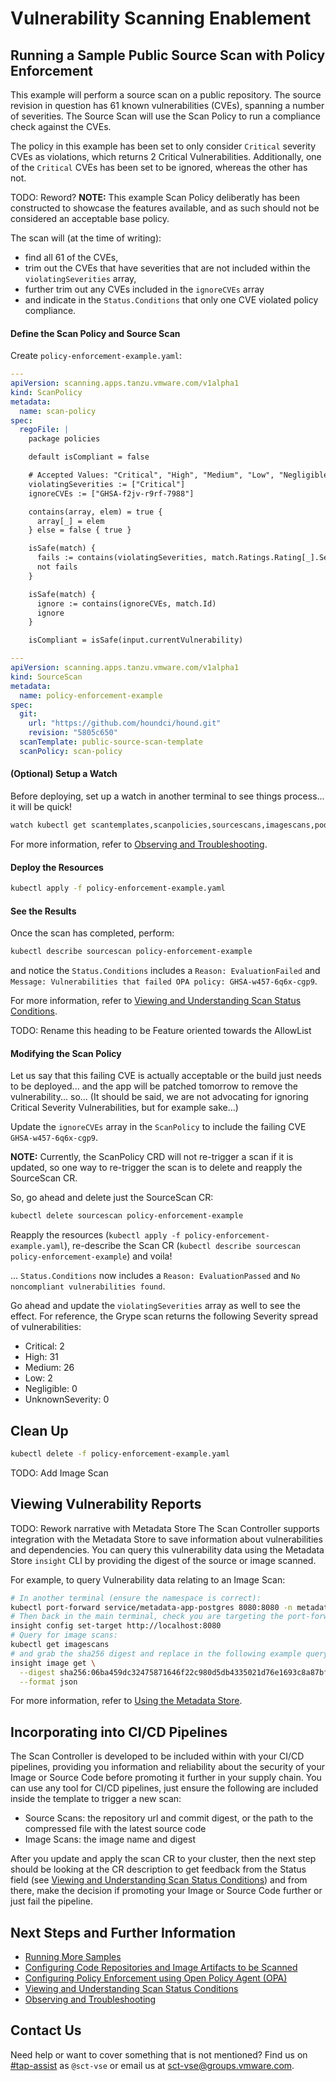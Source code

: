 # Vulnerability Scanning Enablement

## Running a Sample Public Source Scan with Policy Enforcement
This example will perform a source scan on a public repository. The source revision in question has 61 known vulnerabilities (CVEs), spanning a number of severities. The Source Scan will use the Scan Policy to run a compliance check against the CVEs.

The policy in this example has been set to only consider `Critical` severity CVEs as violations, which returns 2 Critical Vulnerabilities. Additionally, one of the `Critical` CVEs has been set to be ignored, whereas the other has not.

TODO: Reword?
**NOTE:** This example Scan Policy deliberatly has been constructed to showcase the features available, and as such should not be considered an acceptable base policy.

The scan will (at the time of writing):
* find all 61 of the CVEs,
* trim out the CVEs that have severities that are not included within the `violatingSeverities` array,
* further trim out any CVEs included in the `ignoreCVEs` array
* and indicate in the `Status.Conditions` that only one CVE violated policy compliance.

#### Define the Scan Policy and Source Scan
Create `policy-enforcement-example.yaml`:
```yaml
---
apiVersion: scanning.apps.tanzu.vmware.com/v1alpha1
kind: ScanPolicy
metadata:
  name: scan-policy
spec:
  regoFile: |
    package policies

    default isCompliant = false

    # Accepted Values: "Critical", "High", "Medium", "Low", "Negligible", "UnknownSeverity"
    violatingSeverities := ["Critical"]
    ignoreCVEs := ["GHSA-f2jv-r9rf-7988"]

    contains(array, elem) = true {
      array[_] = elem
    } else = false { true }

    isSafe(match) {
      fails := contains(violatingSeverities, match.Ratings.Rating[_].Severity)
      not fails
    }

    isSafe(match) {
      ignore := contains(ignoreCVEs, match.Id)
      ignore
    }

    isCompliant = isSafe(input.currentVulnerability)

---
apiVersion: scanning.apps.tanzu.vmware.com/v1alpha1
kind: SourceScan
metadata:
  name: policy-enforcement-example
spec:
  git:
    url: "https://github.com/houndci/hound.git"
    revision: "5805c650"
  scanTemplate: public-source-scan-template
  scanPolicy: scan-policy
```

#### (Optional) Setup a Watch
Before deploying, set up a watch in another terminal to see things process... it will be quick!
```bash
watch kubectl get scantemplates,scanpolicies,sourcescans,imagescans,pods,jobs
```

For more information, refer to [Observing and Troubleshooting](observing.md).

#### Deploy the Resources
```bash
kubectl apply -f policy-enforcement-example.yaml
```

#### See the Results
Once the scan has completed, perform:
```bash
kubectl describe sourcescan policy-enforcement-example
```
and notice the `Status.Conditions` includes a `Reason: EvaluationFailed` and `Message: Vulnerabilities that failed OPA policy: GHSA-w457-6q6x-cgp9`.

For more information, refer to [Viewing and Understanding Scan Status Conditions](results.md).

TODO: Rename this heading to be Feature oriented towards the AllowList
#### Modifying the Scan Policy
Let us say that this failing CVE is actually acceptable or the build just needs to be deployed... and the app will be patched tomorrow to remove the vulnerability... so... (It should be said, we are not advocating for ignoring Critical Severity Vulnerabilities, but for example sake...)

Update the `ignoreCVEs` array in the `ScanPolicy` to include the failing CVE `GHSA-w457-6q6x-cgp9`.

**NOTE:** Currently, the ScanPolicy CRD will not re-trigger a scan if it is updated, so one way to re-trigger the scan is to delete and reapply the SourceScan CR.

So, go ahead and delete just the SourceScan CR:
```bash
kubectl delete sourcescan policy-enforcement-example
```

Reapply the resources (`kubectl apply -f policy-enforcement-example.yaml`), re-describe the Scan CR (`kubectl describe sourcescan policy-enforcement-example`) and voila!

... `Status.Conditions` now includes a `Reason: EvaluationPassed` and `No noncompliant vulnerabilities found`.

Go ahead and update the `violatingSeverities` array as well to see the effect. For reference, the Grype scan returns the following Severity spread of vulnerabilities:
* Critical: 2
* High: 31
* Medium: 26
* Low: 2
* Negligible: 0
* UnknownSeverity: 0

## Clean Up
```bash
kubectl delete -f policy-enforcement-example.yaml
```

TODO: Add Image Scan

## Viewing Vulnerability Reports
TODO: Rework narrative with Metadata Store
The Scan Controller supports integration with the Metadata Store to save information about vulnerabilities and dependencies. You can query this vulnerability data using the Metadata Store `insight` CLI by providing the digest of the source or image scanned.

For example, to query Vulnerability data relating to an Image Scan:
```bash
# In another terminal (ensure the namespace is correct):
kubectl port-forward service/metadata-app-postgres 8080:8080 -n metadata-store
# Then back in the main terminal, check you are targeting the port-forwarded port:
insight config set-target http://localhost:8080
# Query for image scans:
kubectl get imagescans
# and grab the sha256 digest and replace in the following example query:
insight image get \
  --digest sha256:06ba459dc32475871646f22c980d5db4335021d76e1693c8a87bf02aed8c1a3e \
  --format json
```

For more information, refer to [Using the Metadata Store](https://gitlab.eng.vmware.com/source-insight-tooling/insight-metadata-store/-/blob/alpha/README.md#using-the-metadata-store).

## Incorporating into CI/CD Pipelines
The Scan Controller is developed to be included within with your CI/CD pipelines, providing you information and reliability about the security of your Image or Source Code before promoting it further in your supply chain. You can use any tool for CI/CD pipelines, just ensure the following are included inside the template to trigger a new scan:
* Source Scans: the repository url and commit digest, or the path to the compressed file with the latest source code
* Image Scans: the image name and digest

After you update and apply the scan CR to your cluster, then the next step should be looking at the CR description to get feedback from the Status field (see [Viewing and Understanding Scan Status Conditions](results.md)) and from there, make the decision if promoting your Image or Source Code further or just fail the pipeline.

## Next Steps and Further Information
* [Running More Samples](samples/README.md)
* [Configuring Code Repositories and Image Artifacts to be Scanned](scan-crs.md)
* [Configuring Policy Enforcement using Open Policy Agent (OPA)](policies.md)
* [Viewing and Understanding Scan Status Conditions](results.md)
* [Observing and Troubleshooting](observing.md)

## Contact Us
Need help or want to cover something that is not mentioned?
Find us on [#tap-assist](https://app.slack.com/client/T024JFTN4/C02D60T1ZDJ) as `@sct-vse` or email us at [sct-vse@groups.vmware.com](mailto:sct-vse@groups.vmware.com).
